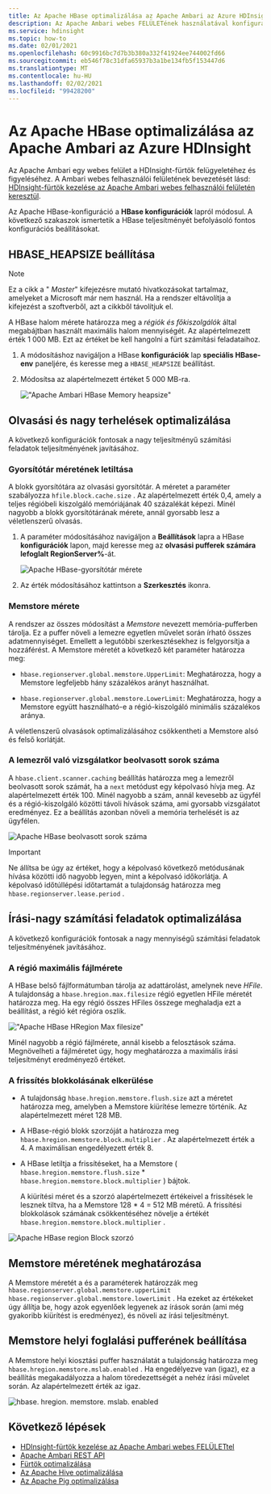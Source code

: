 ```yaml
---
title: Az Apache HBase optimalizálása az Apache Ambari az Azure HDInsight
description: Az Apache Ambari webes FELÜLETének használatával konfigurálhatja és optimalizálhatja az Apache HBase.
ms.service: hdinsight
ms.topic: how-to
ms.date: 02/01/2021
ms.openlocfilehash: 60c9916bc7d7b3b380a332f41924ee744002fd66
ms.sourcegitcommit: eb546f78c31dfa65937b3a1be134fb5f153447d6
ms.translationtype: MT
ms.contentlocale: hu-HU
ms.lasthandoff: 02/02/2021
ms.locfileid: "99428200"
---
```

# <a name="optimize-apache-hbase-with-apache-ambari-in-azure-hdinsight"></a>Az Apache HBase optimalizálása az Apache Ambari az Azure HDInsight

Az Apache Ambari egy webes felület a HDInsight-fürtök felügyeletéhez és figyeléséhez. A Ambari webes felhasználói felületének bevezetését lásd: [HDInsight-fürtök kezelése az Apache Ambari webes felhasználói felületén keresztül](hdinsight-hadoop-manage-ambari.md).

Az Apache HBase-konfiguráció a **HBase konfigurációk** lapról módosul. A következő szakaszok ismertetik a HBase teljesítményét befolyásoló fontos konfigurációs beállításokat.

## <a name="set-hbase_heapsize"></a>HBASE_HEAPSIZE beállítása

> [!NOTE]
> Ez a cikk a " *Master*" kifejezésre mutató hivatkozásokat tartalmaz, amelyeket a Microsoft már nem használ. Ha a rendszer eltávolítja a kifejezést a szoftverből, azt a cikkből távolítjuk el.

A HBase halom mérete határozza meg a *régiók* *és főkiszolgálók* által megabájtban használt maximális halom mennyiségét. Az alapértelmezett érték 1 000 MB. Ezt az értéket be kell hangolni a fürt számítási feladataihoz.

1. A módosításhoz navigáljon a HBase **konfigurációk** lap **speciális HBase-env** paneljére, és keresse meg a `HBASE_HEAPSIZE` beállítást.

1. Módosítsa az alapértelmezett értéket 5 000 MB-ra.

    !["Apache Ambari HBase Memory heapsize"](./media/optimize-hbase-ambari/ambari-hbase-heapsize.png)

## <a name="optimize-read-heavy-workloads"></a>Olvasási és nagy terhelések optimalizálása

A következő konfigurációk fontosak a nagy teljesítményű számítási feladatok teljesítményének javításához.

### <a name="block-cache-size"></a>Gyorsítótár méretének letiltása

A blokk gyorsítótára az olvasási gyorsítótár. A méretet a paraméter szabályozza `hfile.block.cache.size` . Az alapértelmezett érték 0,4, amely a teljes régióbeli kiszolgáló memóriájának 40 százalékát képezi. Minél nagyobb a blokk gyorsítótárának mérete, annál gyorsabb lesz a véletlenszerű olvasás.

1. A paraméter módosításához navigáljon a **Beállítások** lapra a HBase **konfigurációk** lapon, majd keresse meg az **olvasási pufferek számára lefoglalt RegionServer%**-át.

    ![Apache HBase-gyorsítótár mérete](./media/optimize-hbase-ambari/hbase-block-cache-size.png)

1. Az érték módosításához kattintson a **Szerkesztés** ikonra.

### <a name="memstore-size"></a>Memstore mérete

A rendszer az összes módosítást a *Memstore* nevezett memória-pufferben tárolja. Ez a puffer növeli a lemezre egyetlen művelet során írható összes adatmennyiséget. Emellett a legutóbbi szerkesztésekhez is felgyorsítja a hozzáférést. A Memstore méretét a következő két paraméter határozza meg:

* `hbase.regionserver.global.memstore.UpperLimit`: Meghatározza, hogy a Memstore legfeljebb hány százalékos arányt használhat.

* `hbase.regionserver.global.memstore.LowerLimit`: Meghatározza, hogy a Memstore együtt használható-e a régió-kiszolgáló minimális százalékos aránya.

A véletlenszerű olvasások optimalizálásához csökkentheti a Memstore alsó és felső korlátját.

### <a name="number-of-rows-fetched-when-scanning-from-disk"></a>A lemezről való vizsgálatkor beolvasott sorok száma

A `hbase.client.scanner.caching` beállítás határozza meg a lemezről beolvasott sorok számát, ha a `next` metódust egy képolvasó hívja meg.  Az alapértelmezett érték 100. Minél nagyobb a szám, annál kevesebb az ügyfél és a régió-kiszolgáló közötti távoli hívások száma, ami gyorsabb vizsgálatot eredményez. Ez a beállítás azonban növeli a memória terhelését is az ügyfélen.

![Apache HBase beolvasott sorok száma](./media/optimize-hbase-ambari/hbase-num-rows-fetched.png)

> [!IMPORTANT]  
> Ne állítsa be úgy az értéket, hogy a képolvasó következő metódusának hívása közötti idő nagyobb legyen, mint a képolvasó időkorlátja. A képolvasó időtúllépési időtartamát a tulajdonság határozza meg `hbase.regionserver.lease.period` .

## <a name="optimize-write-heavy-workloads"></a>Írási-nagy számítási feladatok optimalizálása

A következő konfigurációk fontosak a nagy mennyiségű számítási feladatok teljesítményének javításához.

### <a name="maximum-region-file-size"></a>A régió maximális fájlmérete

A HBase belső fájlformátumban tárolja az adattárolást, amelynek neve *HFile*. A tulajdonság a `hbase.hregion.max.filesize` régió egyetlen HFile méretét határozza meg.  Ha egy régió összes HFiles összege meghaladja ezt a beállítást, a régió két régióra oszlik.

!["Apache HBase HRegion Max filesize"](./media/optimize-hbase-ambari/hbase-hregion-max-filesize.png)

Minél nagyobb a régió fájlmérete, annál kisebb a felosztások száma. Megnövelheti a fájlméretet úgy, hogy meghatározza a maximális írási teljesítményt eredményező értéket.

### <a name="avoid-update-blocking"></a>A frissítés blokkolásának elkerülése

* A tulajdonság `hbase.hregion.memstore.flush.size` azt a méretet határozza meg, amelyben a Memstore kiürítése lemezre történik. Az alapértelmezett méret 128 MB.

* A HBase-régió blokk szorzóját a határozza meg `hbase.hregion.memstore.block.multiplier` . Az alapértelmezett érték a 4. A maximálisan engedélyezett érték 8.

* A HBase letiltja a frissítéseket, ha a Memstore ( `hbase.hregion.memstore.flush.size`  *  `hbase.hregion.memstore.block.multiplier` ) bájtok.

    A kiürítési méret és a szorzó alapértelmezett értékeivel a frissítések le lesznek tiltva, ha a Memstore 128 * 4 = 512 MB méretű. A frissítési blokkolások számának csökkentéséhez növelje a értékét `hbase.hregion.memstore.block.multiplier` .

![Apache HBase region Block szorzó](./media/optimize-hbase-ambari/hbase-hregion-memstore-block-multiplier.png)

## <a name="define-memstore-size"></a>Memstore méretének meghatározása

A Memstore méretét a és a paraméterek határozzák meg `hbase.regionserver.global.memstore.upperLimit` `hbase.regionserver.global.memstore.lowerLimit` . Ha ezeket az értékeket úgy állítja be, hogy azok egyenlőek legyenek az írások során (ami még gyakoribb kiürítést is eredményez), és növeli az írási teljesítményt.

## <a name="set-memstore-local-allocation-buffer"></a>Memstore helyi foglalási pufferének beállítása

A Memstore helyi kiosztási puffer használatát a tulajdonság határozza meg `hbase.hregion.memstore.mslab.enabled` . Ha engedélyezve van (igaz), ez a beállítás megakadályozza a halom töredezettségét a nehéz írási művelet során. Az alapértelmezett érték az igaz.

![hbase. hregion. memstore. mslab. enabled](./media/optimize-hbase-ambari/hbase-hregion-memstore-mslab-enabled.png)

## <a name="next-steps"></a>Következő lépések

* [HDInsight-fürtök kezelése az Apache Ambari webes FELÜLETtel](hdinsight-hadoop-manage-ambari.md)
* [Apache Ambari REST API](hdinsight-hadoop-manage-ambari-rest-api.md)
* [Fürtök optimalizálása](./hdinsight-changing-configs-via-ambari.md)
* [Az Apache Hive optimalizálása](./optimize-hive-ambari.md)
* [Az Apache Pig optimalizálása](./optimize-pig-ambari.md)
